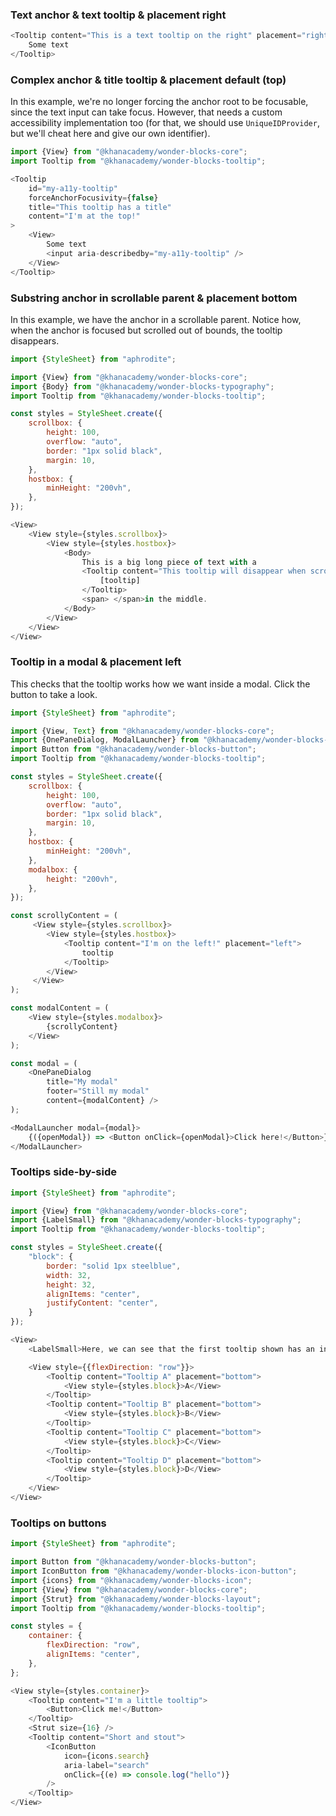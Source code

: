 ### Text anchor & text tooltip & placement right

```js
<Tooltip content="This is a text tooltip on the right" placement="right">
    Some text
</Tooltip>
```

### Complex anchor & title tooltip & placement default (top)

In this example, we're no longer forcing the anchor root to be focusable, since the text input can take focus. However, that needs a custom accessibility implementation too (for that, we should use `UniqueIDProvider`, but we'll cheat here and give our own identifier).

```js
import {View} from "@khanacademy/wonder-blocks-core";
import Tooltip from "@khanacademy/wonder-blocks-tooltip";

<Tooltip
    id="my-a11y-tooltip"
    forceAnchorFocusivity={false}
    title="This tooltip has a title"
    content="I'm at the top!"
>
    <View>
        Some text
        <input aria-describedby="my-a11y-tooltip" />
    </View>
</Tooltip>
```

### Substring anchor in scrollable parent & placement bottom
In this example, we have the anchor in a scrollable parent. Notice how, when the anchor is focused but scrolled out of bounds, the tooltip disappears.

```js
import {StyleSheet} from "aphrodite";

import {View} from "@khanacademy/wonder-blocks-core";
import {Body} from "@khanacademy/wonder-blocks-typography";
import Tooltip from "@khanacademy/wonder-blocks-tooltip";

const styles = StyleSheet.create({
    scrollbox: {
        height: 100,
        overflow: "auto",
        border: "1px solid black",
        margin: 10,
    },
    hostbox: {
        minHeight: "200vh",
    },
});

<View>
    <View style={styles.scrollbox}>
        <View style={styles.hostbox}>
            <Body>
                This is a big long piece of text with a
                <Tooltip content="This tooltip will disappear when scrolled out of bounds" placement="bottom">
                    [tooltip]
                </Tooltip>
                <span> </span>in the middle.
            </Body>
        </View>
    </View>
</View>
```

### Tooltip in a modal & placement left
This checks that the tooltip works how we want inside a modal. Click the button to take a look.

```js
import {StyleSheet} from "aphrodite";

import {View, Text} from "@khanacademy/wonder-blocks-core";
import {OnePaneDialog, ModalLauncher} from "@khanacademy/wonder-blocks-modal";
import Button from "@khanacademy/wonder-blocks-button";
import Tooltip from "@khanacademy/wonder-blocks-tooltip";

const styles = StyleSheet.create({
    scrollbox: {
        height: 100,
        overflow: "auto",
        border: "1px solid black",
        margin: 10,
    },
    hostbox: {
        minHeight: "200vh",
    },
    modalbox: {
        height: "200vh",
    },
});

const scrollyContent = (
     <View style={styles.scrollbox}>
        <View style={styles.hostbox}>
            <Tooltip content="I'm on the left!" placement="left">
                tooltip
            </Tooltip>
        </View>
     </View>
);

const modalContent = (
    <View style={styles.modalbox}>
        {scrollyContent}
    </View>
);

const modal = (
    <OnePaneDialog
        title="My modal"
        footer="Still my modal"
        content={modalContent} />
);

<ModalLauncher modal={modal}>
    {({openModal}) => <Button onClick={openModal}>Click here!</Button>}
</ModalLauncher>
```

### Tooltips side-by-side

```js
import {StyleSheet} from "aphrodite";

import {View} from "@khanacademy/wonder-blocks-core";
import {LabelSmall} from "@khanacademy/wonder-blocks-typography";
import Tooltip from "@khanacademy/wonder-blocks-tooltip";

const styles = StyleSheet.create({
    "block": {
        border: "solid 1px steelblue",
        width: 32,
        height: 32,
        alignItems: "center",
        justifyContent: "center",
    }
});

<View>
    <LabelSmall>Here, we can see that the first tooltip shown has an initial delay before it appears, as does the last tooltip shown, yet when moving between tooltipped items, the transition from one to another is instantaneous.</LabelSmall>

    <View style={{flexDirection: "row"}}>
        <Tooltip content="Tooltip A" placement="bottom">
            <View style={styles.block}>A</View>
        </Tooltip>
        <Tooltip content="Tooltip B" placement="bottom">
            <View style={styles.block}>B</View>
        </Tooltip>
        <Tooltip content="Tooltip C" placement="bottom">
            <View style={styles.block}>C</View>
        </Tooltip>
        <Tooltip content="Tooltip D" placement="bottom">
            <View style={styles.block}>D</View>
        </Tooltip>
    </View>
</View>
```

### Tooltips on buttons

```js
import {StyleSheet} from "aphrodite";

import Button from "@khanacademy/wonder-blocks-button";
import IconButton from "@khanacademy/wonder-blocks-icon-button";
import {icons} from "@khanacademy/wonder-blocks-icon";
import {View} from "@khanacademy/wonder-blocks-core";
import {Strut} from "@khanacademy/wonder-blocks-layout";
import Tooltip from "@khanacademy/wonder-blocks-tooltip";

const styles = {
    container: {
        flexDirection: "row",
        alignItems: "center",
    },
};

<View style={styles.container}>
    <Tooltip content="I'm a little tooltip">
        <Button>Click me!</Button>
    </Tooltip>
    <Strut size={16} />
    <Tooltip content="Short and stout">
        <IconButton
            icon={icons.search}
            aria-label="search"
            onClick={(e) => console.log("hello")}
        />
    </Tooltip>
</View>
```
